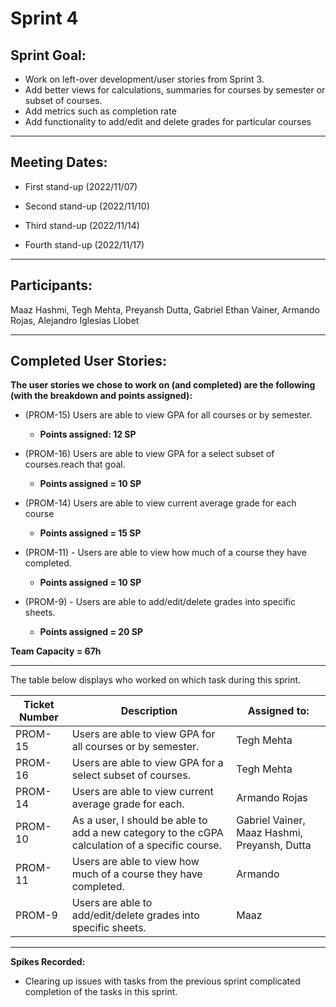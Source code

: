 # Sprint 4

## Sprint Goal:

- Work on left-over development/user stories from Sprint 3.
- Add better views for calculations, summaries for courses by semester or subset of courses.
- Add metrics such as completion rate
- Add functionality to add/edit and delete grades for particular courses

---

## Meeting Dates:

- First stand-up (2022/11/07)

- Second stand-up (2022/11/10)

- Third stand-up (2022/11/14)

- Fourth stand-up (2022/11/17)

---

## Participants:

Maaz Hashmi, Tegh Mehta, Preyansh Dutta, Gabriel Ethan Vainer, Armando Rojas, Alejandro Iglesias Llobet

---

## Completed User Stories:

**The user stories we chose to work on (and completed) are the following (with the breakdown and points assigned):**

- (PROM-15) Users are able to view GPA for all courses or by semester.

  - **Points assigned: 12 SP**

- (PROM-16) Users are able to view GPA for a select subset of courses.reach that goal.

  - **Points assigned = 10 SP**

- (PROM-14) Users are able to view current average grade for each course

  - **Points assigned = 15 SP**

- (PROM-11) - Users are able to view how much of a course they have completed.

  - **Points assigned = 10 SP**

- (PROM-9) - Users are able to add/edit/delete grades into specific sheets.

  - **Points assigned = 20 SP**

**Team Capacity = 67h**

---

The table below displays who worked on which task during this sprint.

| Ticket Number | Description                                                                                                                          | Assigned to:                                         |
| ------------- | ------------------------------------------------------------------------------------------------------------------------------------ | ---------------------------------------------------- |
| PROM-15       | Users are able to view GPA for all courses or by semester.                                             | Tegh Mehta |
| PROM-16       | Users are able to view GPA for a select subset of courses. | Tegh Mehta                            |
| PROM-14       | Users are able to view current average grade for each.                                                                                | Armando Rojas                                           |
| PROM-10       | As a user, I should be able to add a new category to the cGPA calculation of a specific course.                                      | Gabriel Vainer, Maaz Hashmi, Preyansh, Dutta         |
| PROM-11        | Users are able to view how much of a course they have completed.                            | Armando         |
| PROM-9       | Users are able to add/edit/delete grades into specific sheets.                                                               | Maaz                                       |

---

**Spikes Recorded:**

- Clearing up issues with tasks from the previous sprint complicated completion of the tasks in this sprint.

